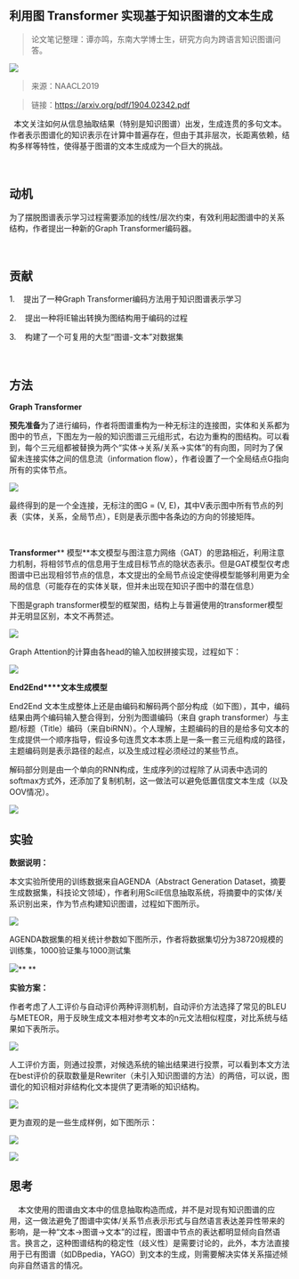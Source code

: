 
## 利用图 Transformer 实现基于知识图谱的文本生成

> 论文笔记整理：谭亦鸣，东南大学博士生，研究方向为跨语言知识图谱问答。

![](img/利用图-Transformer-实现基于知识图谱的文本生成.md_1.png)

> 来源：NAACL2019

> 链接：https://arxiv.org/pdf/1904.02342.pdf

 
本文关注如何从信息抽取结果（特别是知识图谱）出发，生成连贯的多句文本。作者表示图谱化的知识表示在计算中普遍存在，但由于其非层次，长距离依赖，结构多样等特性，使得基于图谱的文本生成成为一个巨大的挑战。

 

## **动机**

为了摆脱图谱表示学习过程需要添加的线性/层次约束，有效利用起图谱中的关系结构，作者提出一种新的Graph Transformer编码器。

 

## **贡献**

1.    提出了一种Graph Transformer编码方法用于知识图谱表示学习

2.    提出一种将IE输出转换为图结构用于编码的过程

3.    构建了一个可复用的大型“图谱-文本”对数据集

 

## **方法**

**Graph Transformer**

**预先准备**为了进行编码，作者将图谱重构为一种无标注的连接图，实体和关系都为图中的节点，下图左为一般的知识图谱三元组形式，右边为重构的图结构。可以看到，每个三元组都被替换为两个“实体-&gt;关系/关系-&gt;实体”的有向图，同时为了保留未连接实体之间的信息流（information flow），作者设置了一个全局结点G指向所有的实体节点。

![](img/利用图-Transformer-实现基于知识图谱的文本生成.md_2.png)

最终得到的是一个全连接，无标注的图G = (V, E)，其中V表示图中所有节点的列表（实体，关系，全局节点），E则是表示图中各条边的方向的邻接矩阵。

           

**Transformer**** 模型**本文模型与图注意力网络（GAT）的思路相近，利用注意力机制，将相邻节点的信息用于生成目标节点的隐状态表示。但是GAT模型仅考虑图谱中已出现相邻节点的信息，本文提出的全局节点设定使得模型能够利用更为全局的信息（可能存在的实体关联，但并未出现在知识子图中的潜在信息）

下图是graph transformer模型的框架图，结构上与普遍使用的transformer模型并无明显区别，本文不再赘述。

![](img/利用图-Transformer-实现基于知识图谱的文本生成.md_3.png)


Graph Attention的计算由各head的输入加权拼接实现，过程如下：

![](img/利用图-Transformer-实现基于知识图谱的文本生成.md_4.png)



**End2End****文本生成模型**

End2End 文本生成整体上还是由编码和解码两个部分构成（如下图），其中，编码结果由两个编码输入整合得到，分别为图谱编码（来自 graph transformer）与主题/标题（Title）编码（来自biRNN）。个人理解，主题编码的目的是给多句文本的生成提供一个顺序指导，假设多句连贯文本本质上是一条一套三元组构成的路径，主题编码则是表示路径的起点，以及生成过程必须经过的某些节点。

解码部分则是由一个单向的RNN构成，生成序列的过程除了从词表中选词的softmax方式外，还添加了复制机制，这一做法可以避免低置信度文本生成（以及OOV情况）。

![](img/利用图-Transformer-实现基于知识图谱的文本生成.md_5.png)


## **实验**

**数据说明：**

本文实验所使用的训练数据来自AGENDA（Abstract Generation Dataset，摘要生成数据集，科技论文领域），作者利用SciIE信息抽取系统，将摘要中的实体/关系识别出来，作为节点构建知识图谱，过程如下图所示。

![](img/利用图-Transformer-实现基于知识图谱的文本生成.md_6.png)

AGENDA数据集的相关统计参数如下图所示，作者将数据集切分为38720规模的训练集，1000验证集与1000测试集

![](img/利用图-Transformer-实现基于知识图谱的文本生成.md_7.png)** **

**实验方案：**

作者考虑了人工评价与自动评价两种评测机制，自动评价方法选择了常见的BLEU与METEOR，用于反映生成文本相对参考文本的n元文法相似程度，对比系统与结果如下表所示。

![](img/利用图-Transformer-实现基于知识图谱的文本生成.md_8.png)


人工评价方面，则通过投票，对候选系统的输出结果进行投票，可以看到本文方法在best评价的获取数量是Rewriter（未引入知识图谱的方法）的两倍，可以说，图谱化的知识相对非结构化文本提供了更清晰的知识结构。

![](img/利用图-Transformer-实现基于知识图谱的文本生成.md_9.png)


更为直观的是一些生成样例，如下图所示：

![](img/利用图-Transformer-实现基于知识图谱的文本生成.md_10.png)



![](img/利用图-Transformer-实现基于知识图谱的文本生成.md_11.png)


## **思考**

    本文使用的图谱由文本中的信息抽取构造而成，并不是对现有知识图谱的应用，这一做法避免了图谱中实体/关系节点表示形式与自然语言表达差异性带来的影响，是一种“文本-&gt;图谱-&gt;文本”的过程，图谱中节点的表达都明显倾向自然语言。换言之，这种图谱结构的稳定性（歧义性）是需要讨论的，此外，本方法直接用于已有图谱（如DBpedia，YAGO）到文本的生成，则需要解决实体关系描述倾向非自然语言的情况。

 